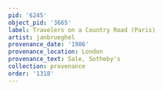 ```yaml
---
pid: '6245'
object_pid: '3665'
label: Travelers on a Country Road (Paris)
artist: janbrueghel
provenance_date: '1986'
provenance_location: London
provenance_text: Sale, Sotheby's
collection: provenance
order: '1318'
---
```

